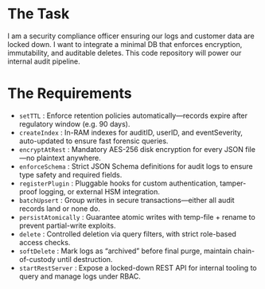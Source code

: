 # The Task

I am a security compliance officer ensuring our logs and customer data are locked down. I want to integrate a minimal DB that enforces encryption, immutability, and auditable deletes. This code repository will power our internal audit pipeline.

# The Requirements

* `setTTL` : Enforce retention policies automatically—records expire after regulatory window (e.g. 90 days).
* `createIndex` : In-RAM indexes for auditID, userID, and eventSeverity, auto-updated to ensure fast forensic queries.
* `encryptAtRest` : Mandatory AES-256 disk encryption for every JSON file—no plaintext anywhere.
* `enforceSchema` : Strict JSON Schema definitions for audit logs to ensure type safety and required fields.
* `registerPlugin` : Pluggable hooks for custom authentication, tamper-proof logging, or external HSM integration.
* `batchUpsert` : Group writes in secure transactions—either all audit records land or none do.
* `persistAtomically` : Guarantee atomic writes with temp-file + rename to prevent partial-write exploits.
* `delete` : Controlled deletion via query filters, with strict role-based access checks.
* `softDelete` : Mark logs as “archived” before final purge, maintain chain-of-custody until destruction.
* `startRestServer` : Expose a locked-down REST API for internal tooling to query and manage logs under RBAC.


